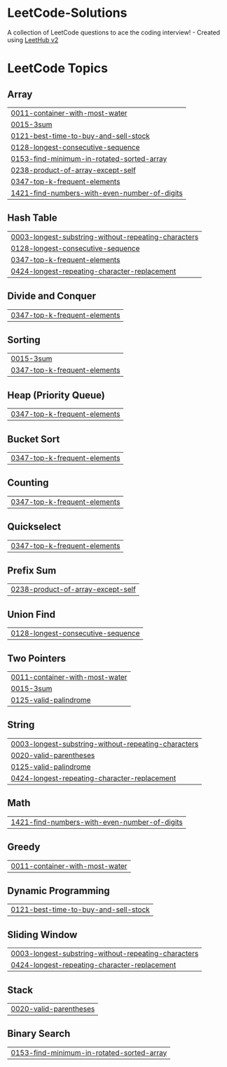 # LeetCode-Solutions
A collection of LeetCode questions to ace the coding interview! - Created using [LeetHub v2](https://github.com/arunbhardwaj/LeetHub-2.0)

<!---LeetCode Topics Start-->
# LeetCode Topics
## Array
|  |
| ------- |
| [0011-container-with-most-water](https://github.com/ShivanshMane/LeetCode-Solutions/tree/master/0011-container-with-most-water) |
| [0015-3sum](https://github.com/ShivanshMane/LeetCode-Solutions/tree/master/0015-3sum) |
| [0121-best-time-to-buy-and-sell-stock](https://github.com/ShivanshMane/LeetCode-Solutions/tree/master/0121-best-time-to-buy-and-sell-stock) |
| [0128-longest-consecutive-sequence](https://github.com/ShivanshMane/LeetCode-Solutions/tree/master/0128-longest-consecutive-sequence) |
| [0153-find-minimum-in-rotated-sorted-array](https://github.com/ShivanshMane/LeetCode-Solutions/tree/master/0153-find-minimum-in-rotated-sorted-array) |
| [0238-product-of-array-except-self](https://github.com/ShivanshMane/LeetCode-Solutions/tree/master/0238-product-of-array-except-self) |
| [0347-top-k-frequent-elements](https://github.com/ShivanshMane/LeetCode-Solutions/tree/master/0347-top-k-frequent-elements) |
| [1421-find-numbers-with-even-number-of-digits](https://github.com/ShivanshMane/LeetCode-Solutions/tree/master/1421-find-numbers-with-even-number-of-digits) |
## Hash Table
|  |
| ------- |
| [0003-longest-substring-without-repeating-characters](https://github.com/ShivanshMane/LeetCode-Solutions/tree/master/0003-longest-substring-without-repeating-characters) |
| [0128-longest-consecutive-sequence](https://github.com/ShivanshMane/LeetCode-Solutions/tree/master/0128-longest-consecutive-sequence) |
| [0347-top-k-frequent-elements](https://github.com/ShivanshMane/LeetCode-Solutions/tree/master/0347-top-k-frequent-elements) |
| [0424-longest-repeating-character-replacement](https://github.com/ShivanshMane/LeetCode-Solutions/tree/master/0424-longest-repeating-character-replacement) |
## Divide and Conquer
|  |
| ------- |
| [0347-top-k-frequent-elements](https://github.com/ShivanshMane/LeetCode-Solutions/tree/master/0347-top-k-frequent-elements) |
## Sorting
|  |
| ------- |
| [0015-3sum](https://github.com/ShivanshMane/LeetCode-Solutions/tree/master/0015-3sum) |
| [0347-top-k-frequent-elements](https://github.com/ShivanshMane/LeetCode-Solutions/tree/master/0347-top-k-frequent-elements) |
## Heap (Priority Queue)
|  |
| ------- |
| [0347-top-k-frequent-elements](https://github.com/ShivanshMane/LeetCode-Solutions/tree/master/0347-top-k-frequent-elements) |
## Bucket Sort
|  |
| ------- |
| [0347-top-k-frequent-elements](https://github.com/ShivanshMane/LeetCode-Solutions/tree/master/0347-top-k-frequent-elements) |
## Counting
|  |
| ------- |
| [0347-top-k-frequent-elements](https://github.com/ShivanshMane/LeetCode-Solutions/tree/master/0347-top-k-frequent-elements) |
## Quickselect
|  |
| ------- |
| [0347-top-k-frequent-elements](https://github.com/ShivanshMane/LeetCode-Solutions/tree/master/0347-top-k-frequent-elements) |
## Prefix Sum
|  |
| ------- |
| [0238-product-of-array-except-self](https://github.com/ShivanshMane/LeetCode-Solutions/tree/master/0238-product-of-array-except-self) |
## Union Find
|  |
| ------- |
| [0128-longest-consecutive-sequence](https://github.com/ShivanshMane/LeetCode-Solutions/tree/master/0128-longest-consecutive-sequence) |
## Two Pointers
|  |
| ------- |
| [0011-container-with-most-water](https://github.com/ShivanshMane/LeetCode-Solutions/tree/master/0011-container-with-most-water) |
| [0015-3sum](https://github.com/ShivanshMane/LeetCode-Solutions/tree/master/0015-3sum) |
| [0125-valid-palindrome](https://github.com/ShivanshMane/LeetCode-Solutions/tree/master/0125-valid-palindrome) |
## String
|  |
| ------- |
| [0003-longest-substring-without-repeating-characters](https://github.com/ShivanshMane/LeetCode-Solutions/tree/master/0003-longest-substring-without-repeating-characters) |
| [0020-valid-parentheses](https://github.com/ShivanshMane/LeetCode-Solutions/tree/master/0020-valid-parentheses) |
| [0125-valid-palindrome](https://github.com/ShivanshMane/LeetCode-Solutions/tree/master/0125-valid-palindrome) |
| [0424-longest-repeating-character-replacement](https://github.com/ShivanshMane/LeetCode-Solutions/tree/master/0424-longest-repeating-character-replacement) |
## Math
|  |
| ------- |
| [1421-find-numbers-with-even-number-of-digits](https://github.com/ShivanshMane/LeetCode-Solutions/tree/master/1421-find-numbers-with-even-number-of-digits) |
## Greedy
|  |
| ------- |
| [0011-container-with-most-water](https://github.com/ShivanshMane/LeetCode-Solutions/tree/master/0011-container-with-most-water) |
## Dynamic Programming
|  |
| ------- |
| [0121-best-time-to-buy-and-sell-stock](https://github.com/ShivanshMane/LeetCode-Solutions/tree/master/0121-best-time-to-buy-and-sell-stock) |
## Sliding Window
|  |
| ------- |
| [0003-longest-substring-without-repeating-characters](https://github.com/ShivanshMane/LeetCode-Solutions/tree/master/0003-longest-substring-without-repeating-characters) |
| [0424-longest-repeating-character-replacement](https://github.com/ShivanshMane/LeetCode-Solutions/tree/master/0424-longest-repeating-character-replacement) |
## Stack
|  |
| ------- |
| [0020-valid-parentheses](https://github.com/ShivanshMane/LeetCode-Solutions/tree/master/0020-valid-parentheses) |
## Binary Search
|  |
| ------- |
| [0153-find-minimum-in-rotated-sorted-array](https://github.com/ShivanshMane/LeetCode-Solutions/tree/master/0153-find-minimum-in-rotated-sorted-array) |
<!---LeetCode Topics End-->